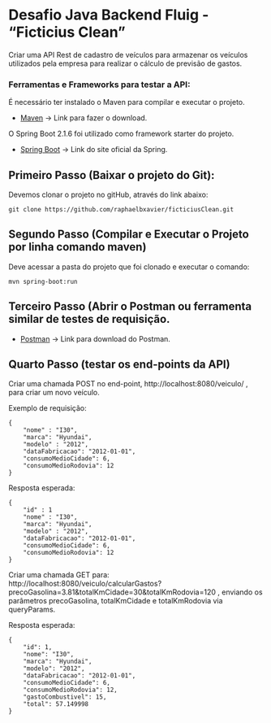# Desafio Java Backend Fluig - “Ficticius Clean”
Criar uma API Rest de cadastro de veículos para armazenar os veículos utilizados pela
empresa para realizar o cálculo de previsão de gastos.

### Ferramentas e Frameworks para testar a API:

É necessário ter instalado o Maven para compilar e executar o projeto.
* [Maven](https://maven.apache.org/) -> Link para fazer o download.

O Spring Boot 2.1.6 foi utilizado como framework starter do projeto.
* [Spring Boot](https://spring.io/) -> Link do site oficial da Spring.


## Primeiro Passo (Baixar o projeto do Git):
Devemos clonar o projeto no gitHub, através do link abaixo:
```
git clone https://github.com/raphaelbxavier/ficticiusClean.git
```

## Segundo Passo (Compilar e Executar o Projeto por linha comando maven)

Deve acessar a pasta do projeto que foi clonado e executar o comando:

```
mvn spring-boot:run
```

## Terceiro Passo (Abrir o Postman ou ferramenta similar de testes de requisição. 

* [Postman](https://www.postman.com/) -> Link para download do Postman.

## Quarto Passo (testar os end-points da API)

Criar uma chamada POST no end-point, http://localhost:8080/veiculo/ , para criar um novo veículo.

Exemplo de requisição:

```
{
	"nome" : "I30",
	"marca": "Hyundai",
	"modelo" : "2012",
	"dataFabricacao": "2012-01-01",
	"consumoMedioCidade": 6,
	"consumoMedioRodovia": 12 
}

```

Resposta esperada:

```
{
  	"id" : 1
	"nome" : "I30",
  	"marca": "Hyundai",
  	"modelo" : "2012",
  	"dataFabricacao": "2012-01-01",
  	"consumoMedioCidade": 6,
  	"consumoMedioRodovia": 12 
}

```

Criar uma chamada GET para: http://localhost:8080/veiculo/calcularGastos?precoGasolina=3.81&totalKmCidade=30&totalKmRodovia=120 , enviando os parâmetros precoGasolina, totalKmCidade e totalKmRodovia via queryParams.

Resposta esperada:

```
{
  	"id": 1,
  	"nome": "I30",
  	"marca": "Hyundai",
  	"modelo": "2012",
  	"dataFabricacao": "2012-01-01",
  	"consumoMedioCidade": 6,
  	"consumoMedioRodovia": 12,
  	"gastoCombustivel": 15,
  	"total": 57.149998 
}

```
